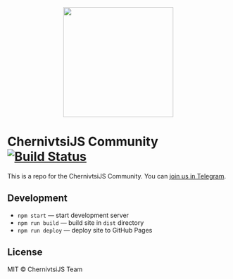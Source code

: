<a href="https://t.me/chernivtsijs">
  <div align="center">
    <img src="https://chernivtsi.js.org/images/logo.svg" width="250px">
  </div>
</a>

# ChernivtsiJS Community [![Build Status](https://travis-ci.org/chernivtsijs/chernivtsijs.github.io.svg?style=flat-square)](https://travis-ci.org/chernivtsijs/chernivtsijs.github.io)

This is a repo for the ChernivtsiJS Community. You can [join us in Telegram](https://t.me/chernivtsijs).

## Development

* `npm start` — start development server
* `npm run build` — build site in `dist` directory
* `npm run deploy` — deploy site to GitHub Pages

## License

MIT © ChernivtsiJS Team
